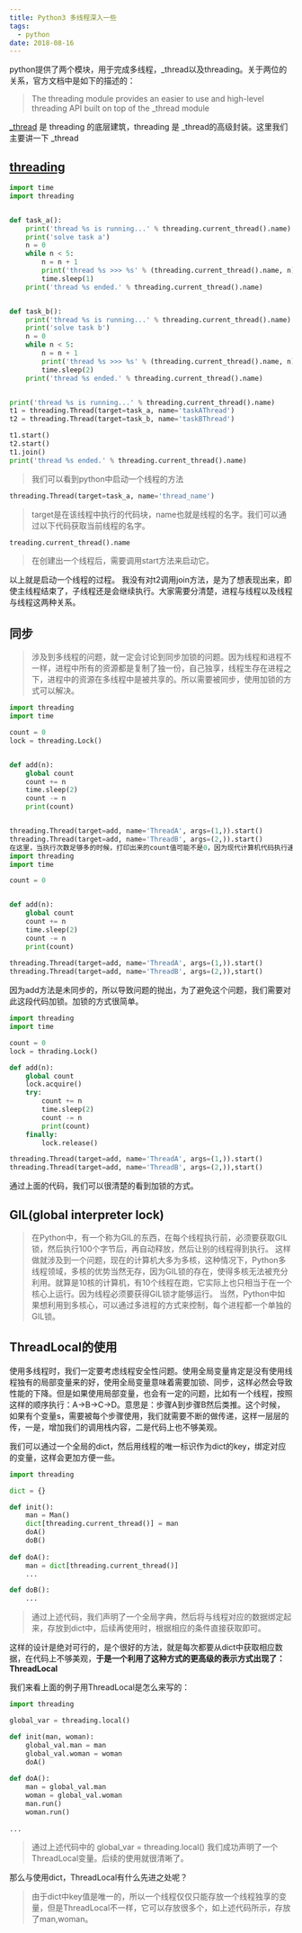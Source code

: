 ```yaml
---
title: Python3 多线程深入一些
tags:
  - python
date: 2018-08-16
---
```


python提供了两个模块，用于完成多线程，_thread以及threading。关于两位的关系，官方文档中是如下的描述的：

> The threading module provides an easier to use and high-level threading API built on top of the _thread module

[_thread](https://docs.python.org/3/library/_thread.html) 是 threading 的底层建筑，threading 是 _thread的高级封装。这里我们主要讲一下 _thread

## [threading](https://docs.python.org/3/library/threading.html#module-threading)

```python
import time
import threading


def task_a():
    print('thread %s is running...' % threading.current_thread().name)
    print('solve task a')
    n = 0
    while n < 5:
        n = n + 1
        print('thread %s >>> %s' % (threading.current_thread().name, n))
        time.sleep(1)
    print('thread %s ended.' % threading.current_thread().name)


def task_b():
    print('thread %s is running...' % threading.current_thread().name)
    print('solve task b')
    n = 0
    while n < 5:
        n = n + 1
        print('thread %s >>> %s' % (threading.current_thread().name, n))
        time.sleep(2)
    print('thread %s ended.' % threading.current_thread().name)


print('thread %s is running...' % threading.current_thread().name)
t1 = threading.Thread(target=task_a, name='taskAThread')
t2 = threading.Thread(target=task_b, name='taskBThread')

t1.start()
t2.start()
t1.join()
print('thread %s ended.' % threading.current_thread().name)
```

> 我们可以看到python中启动一个线程的方法

```python
threading.Thread(target=task_a, name='thread_name')
```

> target是在该线程中执行的代码块，name也就是线程的名字。我们可以通过以下代码获取当前线程的名字。

```python
treading.current_thread().name
```

> 在创建出一个线程后，需要调用start方法来启动它。

以上就是启动一个线程的过程。
我没有对t2调用join方法，是为了想表现出来，即使主线程结束了，子线程还是会继续执行。大家需要分清楚，进程与线程以及线程与线程这两种关系。

## 同步

> 涉及到多线程的问题，就一定会讨论到同步加锁的问题。因为线程和进程不一样，进程中所有的资源都是复制了独一份，自己独享，线程生存在进程之下，进程中的资源在多线程中是被共享的。所以需要被同步，使用加锁的方式可以解决。

```python
import threading
import time

count = 0
lock = threading.Lock()


def add(n):
    global count
    count += n
    time.sleep(2)
    count -= n
    print(count)


threading.Thread(target=add, name='ThreadA', args=(1,)).start()
threading.Thread(target=add, name='ThreadB', args=(2,)).start()
在这里，当执行次数足够多的时候，打印出来的count值可能不是0，因为现代计算机代码执行速度较快，以上代码是很难看出效果的。但是上面的代码看出问题的时间可能会比较长，我们可以使用个小技巧，来加快暴露问题的速度。
import threading
import time

count = 0


def add(n):
    global count
    count += n
    time.sleep(2)
    count -= n
    print(count)
        
threading.Thread(target=add, name='ThreadA', args=(1,)).start()
threading.Thread(target=add, name='ThreadB', args=(2,)),start()
```

因为add方法是未同步的，所以导致问题的抛出，为了避免这个问题，我们需要对此这段代码加锁。加锁的方式很简单。

```python
import threading
import time

count = 0
lock = thrading.Lock()

def add(n):
    global count
    lock.acquire()
    try:
        count += n
        time.sleep(2)
        count -= n
        print(count)
    finally:
        lock.release()

threading.Thread(target=add, name='ThreadA', args=(1,)).start()
threading.Thread(target=add, name='ThreadB', args=(2,)),start()
```
通过上面的代码，我们可以很清楚的看到加锁的方式。

## GIL(global interpreter lock)

> 在Python中，有一个称为GIL的东西，在每个线程执行前，必须要获取GIL锁，然后执行100个字节后，再自动释放，然后让别的线程得到执行。
这样做就涉及到一个问题，现在的计算机大多为多核，这种情况下，Python多线程领域，多核的优势当然无存，因为GIL锁的存在，使得多核无法被充分利用。就算是10核的计算机，有10个线程在跑，它实际上也只相当于在一个核心上运行。因为线程必须要获得GIL锁才能够运行。
当然，Python中如果想利用到多核心，可以通过多进程的方式来控制，每个进程都一个单独的GIL锁。

## ThreadLocal的使用

使用多线程时，我们一定要考虑线程安全性问题。使用全局变量肯定是没有使用线程独有的局部变量来的好，使用全局变量意味着需要加锁、同步，这样必然会导致性能的下降。但是如果使用局部变量，也会有一定的问题，比如有一个线程，按照这样的顺序执行：A->B->C->D。意思是：步骤A到步骤B然后类推。这个时候，如果有个变量s，需要被每个步骤使用，我们就需要不断的做传递，这样一层层的传，一是，增加我们的调用栈内容，二是代码上也不够美观。

我们可以通过一个全局的dict，然后用线程的唯一标识作为dict的key，绑定对应的变量，这样会更加方便一些。

```python
import threading

dict = {}

def init():
    man = Man()
    dict[threading.current_thread()] = man
    doA()
    doB()
    
def doA():
    man = dict[threading.current_thread()]
    ...

def doB():
    ...
```

> 通过上述代码，我们声明了一个全局字典，然后将与线程对应的数据绑定起来，存放到dict中，后续再使用时，根据相应的条件直接获取即可。

这样的设计是绝对可行的，是个很好的方法，就是每次都要从dict中获取相应数据，在代码上不够美观，**于是一个利用了这种方式的更高级的表示方式出现了：ThreadLocal**

我们来看上面的例子用ThreadLocal是怎么来写的：

```python
import threading

global_var = threading.local()

def init(man, woman):
    global_val.man = man
    global_val.woman = woman
    doA()
    
def doA():
    man = global_val.man
    woman = global_val.woman
    man.run()
    woman.run()
    
...
```

> 通过上述代码中的 global_var = threading.local() 我们成功声明了一个ThreadLocal变量。后续的使用就很清晰了。

那么与使用dict，ThreadLocal有什么先进之处呢？

> 由于dict中key值是唯一的，所以一个线程仅仅只能存放一个线程独享的变量，但是ThreadLocal不一样，它可以存放很多个，如上述代码所示，存放了man,woman。
